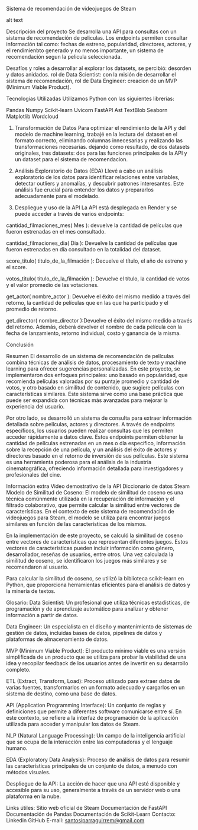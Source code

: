 Sistema de recomendación de videojuegos de Steam

alt text

Descripción del proyecto
Se desarrolla una API para consultas con un sistema de recomendación de peliculas. Los endpoints permiten consultar información tal como: fechas de estreno, popularidad, directores, actores, y el rendimienbto generado y no menos importante, un sistema de recomendación segun la pelicula seleccionada.

Desafíos y roles a desarrollar
al explorar los datasets, se percibió:
desorden y datos anidados. rol de Data Scientist: con la misión de desarrollar el sistema de recomendación, rol de Data Engineer: creacion de un MVP (Minimum Viable Product).

Tecnologías Utilizadas
Utilizamos Python con las siguientes librerías:

Pandas
Numpy
Scikit-learn
Uvicorn
FastAPI
Ast
TextBlob
Seaborn
Matplotlib
Wordcloud

1) Transformación de Datos
Para optimizar el rendimiento de la API y del modelo de machine learning, trabajé en la lectura del dataset en el formato correcto, eliminando columnas innecesarias y realizando las transformaciones necesarias. dejando como resultado, de dos datasets originales, tres datasets: dos para las funciones principales de la API y un dataset para el sistema de recomendacion. 

2) Análisis Exploratorio de Datos (EDA)
Llevé a cabo un análisis exploratorio de los datos para identificar relaciones entre variables, detectar outliers y anomalías, y descubrir patrones interesantes. Este análisis fue crucial para entender los datos y prepararlos adecuadamente para el modelado.

3) Despliegue y uso de la API
La API está desplegada en Render y se puede acceder a través de varios endpoints:

cantidad_filmaciones_mes( Mes ): devuelve la cantidad de películas que fueron estrenadas en el mes consultado.
                    
cantidad_filmaciones_dia( Dia ): Devuelve la cantidad de películas que fueron estrenadas en día consultado en la totalidad del dataset.
                   
score_titulo( titulo_de_la_filmación ): Decuelve el título, el año de estreno y el score.
                    
votos_titulo( titulo_de_la_filmación ): Devuelve el título, la cantidad de votos y el valor promedio de las votaciones.

get_actor( nombre_actor ): Devuelve el éxito del mismo medido a través del retorno, la cantidad de películas que en las que ha participado y el promedio de retorno. 

get_director( nombre_director ):Devuelve el éxito del mismo medido a través del retorno. Además, deberá devolver el nombre de cada película con la fecha de lanzamiento, retorno individual, costo y ganancia de la misma.

Conclusión

Resumen
El desarrollo de un sistema de recomendación de películas combina técnicas de análisis de datos, procesamiento de texto y machine learning para ofrecer sugerencias personalizadas. En este proyecto, se implementaron dos enfoques principales: uno basado en popularidad, que recomienda películas valoradas por su puntaje promedio y cantidad de votos, y otro basado en similitud de contenido, que sugiere películas con características similares. Este sistema sirve como una base práctica que puede ser expandida con técnicas más avanzadas para mejorar la experiencia del usuario.

Por otro lado, se desarrolló un sistema de consulta para extraer información detallada sobre películas, actores y directores. A través de endpoints específicos, los usuarios pueden realizar consultas que les permiten acceder rápidamente a datos clave. Estos endpoints permiten obtener la cantidad de películas estrenadas en un mes o día específico, información sobre la recepción de una película, y un análisis del éxito de actores y directores basado en el retorno de inversión de sus películas. Este sistema es una herramienta poderosa para el análisis de la industria cinematográfica, ofreciendo información detallada para investigadores y profesionales del cine.

Información extra
Video demostrativo de la API
Diccionario de datos Steam
Modelo de Similitud de Coseno:
El modelo de similitud de coseno es una técnica comúnmente utilizada en la recuperación de información y el filtrado colaborativo, que permite calcular la similitud entre vectores de características. En el contexto de este sistema de recomendación de videojuegos para Steam, el modelo se utiliza para encontrar juegos similares en función de las características de los mismos.

En la implementación de este proyecto, se calculó la similitud de coseno entre vectores de características que representan diferentes juegos. Estos vectores de características pueden incluir información como género, desarrollador, reseñas de usuarios, entre otros. Una vez calculada la similitud de coseno, se identificaron los juegos más similares y se recomendaron al usuario.

Para calcular la similitud de coseno, se utilizó la biblioteca scikit-learn en Python, que proporciona herramientas eficientes para el análisis de datos y la minería de textos.

Glosario:
Data Scientist: Un profesional que utiliza técnicas estadísticas, de programación y de aprendizaje automático para analizar y obtener información a partir de datos.

Data Engineer: Un especialista en el diseño y mantenimiento de sistemas de gestión de datos, incluidas bases de datos, pipelines de datos y plataformas de almacenamiento de datos.

MVP (Minimum Viable Product): El producto mínimo viable es una versión simplificada de un producto que se utiliza para probar la viabilidad de una idea y recopilar feedback de los usuarios antes de invertir en su desarrollo completo.

ETL (Extract, Transform, Load): Proceso utilizado para extraer datos de varias fuentes, transformarlos en un formato adecuado y cargarlos en un sistema de destino, como una base de datos.

API (Application Programming Interface): Un conjunto de reglas y definiciones que permite a diferentes software comunicarse entre sí. En este contexto, se refiere a la interfaz de programación de la aplicación utilizada para acceder y manipular los datos de Steam.

NLP (Natural Language Processing): Un campo de la inteligencia artificial que se ocupa de la interacción entre las computadoras y el lenguaje humano.

EDA (Exploratory Data Analysis): Proceso de análisis de datos para resumir las características principales de un conjunto de datos, a menudo con métodos visuales.

Despliegue de la API: La acción de hacer que una API esté disponible y accesible para su uso, generalmente a través de un servidor web o una plataforma en la nube.

Links útiles:
Sitio web oficial de Steam
Documentación de FastAPI
Documentación de Pandas
Documentación de Scikit-Learn
Contacto:
Linkedin
GitHub
E-mail: santosiparraguirrem@gmail.com
